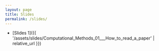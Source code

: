 ```yaml
---
layout: page
title: Slides
permalink: /slides/
---
```


* [Slides 1]({{ '/assets/slides/Computational_Methods_01___How_to_read_a_paper' | relative_url }})